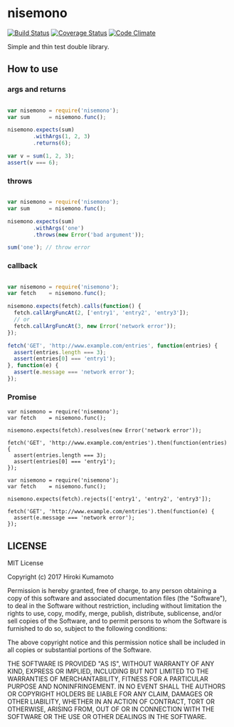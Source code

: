 # nisemono

[![Build Status](https://travis-ci.org/kumabook/nisemono.svg?branch=master)](https://travis-ci.org/kumabook/nisemono) [![Coverage Status](https://coveralls.io/repos/github/kumabook/nisemono/badge.svg?branch=master)](https://coveralls.io/github/kumabook/nisemono?branch=master) [![Code Climate](https://codeclimate.com/github/kumabook/nisemono/badges/gpa.svg)](https://codeclimate.com/github/kumabook/nisemono)

Simple and thin test double library.

## How to use

### args and returns

```js

var nisemono = require('nisemono');
var sum      = nisemono.func();

nisemono.expects(sum)
        .withArgs(1, 2, 3)
        .returns(6);

var v = sum(1, 2, 3);
assert(v === 6);

```

### throws

```js

var nisemono = require('nisemono');
var sum      = nisemono.func();

nisemono.expects(sum)
        .withArgs('one')
        .throws(new Error('bad argument'));

sum('one'); // throw error

```

### callback


```js

var nisemono = require('nisemono');
var fetch    = nisemono.func();

nisemono.expects(fetch).calls(function() {
  fetch.callArgFuncAt(2, ['entry1', 'entry2', 'entry3']);
  // or
  fetch.callArgFuncAt(3, new Error('network error'));
});

fetch('GET', 'http://www.example.com/entries', function(entries) {
  assert(entries.length === 3);
  assert(entries[0] === 'entry1');
}, function(e) {
  assert(e.message === 'network error');
});

```

### Promise

```
var nisemono = require('nisemono');
var fetch    = nisemono.func();

nisemono.expects(fetch).resolves(new Error('network error'));

fetch('GET', 'http://www.example.com/entries').then(function(entries) {
  assert(entries.length === 3);
  assert(entries[0] === 'entry1');
});

```

```
var nisemono = require('nisemono');
var fetch    = nisemono.func();

nisemono.expects(fetch).rejects(['entry1', 'entry2', 'entry3']);

fetch('GET', 'http://www.example.com/entries').then(function(e) {
  assert(e.message === 'network error');
});

```

## LICENSE

MIT License

Copyright (c) 2017 Hiroki Kumamoto

Permission is hereby granted, free of charge, to any person obtaining a copy
of this software and associated documentation files (the "Software"), to deal
in the Software without restriction, including without limitation the rights
to use, copy, modify, merge, publish, distribute, sublicense, and/or sell
copies of the Software, and to permit persons to whom the Software is
furnished to do so, subject to the following conditions:

The above copyright notice and this permission notice shall be included in all
copies or substantial portions of the Software.

THE SOFTWARE IS PROVIDED "AS IS", WITHOUT WARRANTY OF ANY KIND, EXPRESS OR
IMPLIED, INCLUDING BUT NOT LIMITED TO THE WARRANTIES OF MERCHANTABILITY,
FITNESS FOR A PARTICULAR PURPOSE AND NONINFRINGEMENT. IN NO EVENT SHALL THE
AUTHORS OR COPYRIGHT HOLDERS BE LIABLE FOR ANY CLAIM, DAMAGES OR OTHER
LIABILITY, WHETHER IN AN ACTION OF CONTRACT, TORT OR OTHERWISE, ARISING FROM,
OUT OF OR IN CONNECTION WITH THE SOFTWARE OR THE USE OR OTHER DEALINGS IN THE
SOFTWARE.
